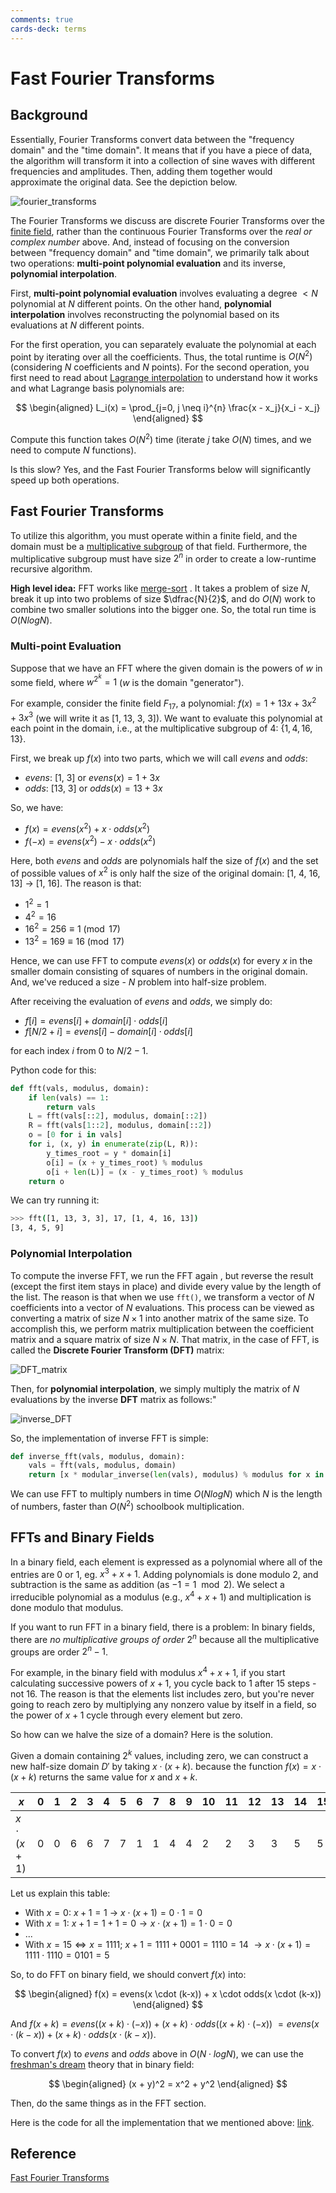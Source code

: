 ```yaml
---
comments: true
cards-deck: terms
---
```


# Fast Fourier Transforms

## Background

Essentially, Fourier Transforms convert data between the
"frequency domain" and the "time domain". It means that if you have a piece of data, the algorithm will transform it into a
collection of sine waves with different frequencies and amplitudes. Then, adding them together would approximate the
original data. See the depiction below.

![fourier_transforms](attachments/fourier_transforms.png)

The Fourier Transforms we discuss are discrete Fourier Transforms over the [finite field](./prime_or_finite_fields.md), rather than the
continuous Fourier Transforms over the *real or complex number* above. And, instead of focusing on the conversion between
"frequency domain" and "time domain", we primarily talk about two operations: **multi-point polynomial evaluation** and its
inverse, **polynomial interpolation**.

First, **multi-point polynomial evaluation** involves evaluating a degree $\lt N$ polynomial at $N$
different points. On the other hand, **polynomial interpolation** involves reconstructing the
polynomial based on its evaluations at $N$ different points.

For the first operation, you can separately evaluate the polynomial at each point by iterating over all the coefficients.
Thus, the total runtime is $O(N^2)$ (considering $N$ coefficients and $N$ points).
For the second operation, you first need to read about [Lagrange interpolation](./lagrange_interpolation.md) to understand how it
works and what Lagrange basis polynomials are:

$$
\begin{aligned}
L_i(x) = \prod_{j=0, j \neq i}^{n} \frac{x - x_j}{x_i - x_j}
\end{aligned}
$$

Compute this function takes $O(N^2)$ time (iterate $j$ take $O(N)$ times, and we need to compute $N$ functions).

Is this slow? Yes, and the Fast Fourier Transforms below will significantly speed up both operations.

## Fast Fourier Transforms []()

To utilize this algorithm, you must operate within a finite field, and the domain must be
a [multiplicative subgroup](./prime_or_finite_fields) of that field. Furthermore, the multiplicative subgroup must
have size $2^n$ in order to create a low-runtime recursive algorithm.

**High level idea:**
FFT works like [merge-sort](https://www.geeksforgeeks.org/merge-sort/) . It takes a problem of size $N$, break it up into two problems
of size $\dfrac{N}{2}$, and do $O(N)$ work to combine two smaller solutions into the bigger one. So, the total run time is $O(NlogN)$.

[](1724428223634)

### Multi-point Evaluation

Suppose that we have an FFT where the given domain is the powers of $w$ in some field, where $w^{2^k} = 1$ ($w$ is the domain
"generator").

For example, consider the finite field $F_{17}$, a polynomial: $f(x) = 1 + 13x + 3x^2 + 3x^3$ (we will write it as \[1, 13, 3, 3\]).
We want to evaluate this polynomial at each point in the domain, i.e., at the multiplicative subgroup of $4$:
$\lbrace 1, 4, 16, 13 \rbrace$.

First, we break up $f(x)$ into two parts, which we will call $evens$ and $odds$:

- $evens$: \[1, 3\] or $evens(x) = 1 + 3x$
- $odds$: \[13, 3\] or $odds(x) = 13 + 3x$

So, we have:

- $f(x) = evens(x^2) + x \cdot odds(x^2)$
- $f(-x) = evens(x^2) - x \cdot odds(x^2)$

Here, both $evens$ and $odds$ are polynomials half the size of $f(x)$ and the set of possible values of $x^2$ is only half the size of
the original domain: \[1, 4, 16, 13\] $\to$ \[1, 16\]. The reason is that:

- $1^2 = 1$
- $4^2 = 16$
- $16^2 = 256 \equiv 1\pmod {17}$
- $13^2 = 169 \equiv 16 \pmod {17}$

Hence, we can use FFT to compute $evens(x)$ or $odds(x)$ for every $x$ in the smaller domain consisting of squares of numbers in the
original domain. And, we've reduced a size - $N$ problem into half-size problem.

After receiving the evaluation of $evens$ and $odds$, we simply do:

- $f[i] = evens[i] + domain[i] \cdot odds[i]$
- $f[N/2 + i] = evens[i] - domain[i] \cdot odds[i]$

for each index $i$ from $0$ to $N/2 - 1$.

Python code for this:

```python
def fft(vals, modulus, domain):
    if len(vals) == 1:
        return vals
    L = fft(vals[::2], modulus, domain[::2])
    R = fft(vals[1::2], modulus, domain[::2])
    o = [0 for i in vals]
    for i, (x, y) in enumerate(zip(L, R)):
        y_times_root = y * domain[i]
        o[i] = (x + y_times_root) % modulus
        o[i + len(L)] = (x - y_times_root) % modulus
    return o
```

We can try running it:

``` bash
>>> fft([1, 13, 3, 3], 17, [1, 4, 16, 13])
[3, 4, 5, 9]
```

### Polynomial Interpolation []()

To compute the inverse FFT, we run the FFT again , but reverse the result (except the first item stays in place) and divide every
value by the length of the list. The reason is that when we use `fft()`, we transform a vector
of $N$ coefficients into a vector of $N$ evaluations. This process can be viewed as converting
a matrix of size $N \times 1$ into another matrix of the same size. To accomplish this,
we perform matrix multiplication between the coefficient matrix and a square matrix of
size $N \times N$. That matrix, in the case of FFT, is called the **Discrete Fourier Transform (DFT)** matrix:

[](1724428255859)

![DFT_matrix](attachments/dft_matrix.png)

Then, for **polynomial interpolation**, we simply multiply the matrix of $N$ evaluations by the inverse
**DFT** matrix as follows:"

![inverse_DFT](attachments/inverse_dft.png)

So, the implementation of inverse FFT is simple:

```python
def inverse_fft(vals, modulus, domain):
    vals = fft(vals, modulus, domain)
    return [x * modular_inverse(len(vals), modulus) % modulus for x in [vals[0]] + vals[1:][::-1]]
```

We can use FFT to multiply numbers in time $O(NlogN)$ which $N$ is the length of numbers, faster than $O(N^2)$ schoolbook
multiplication.



## FFTs and Binary Fields

In a binary field, each element is expressed as a polynomial where all of the entries are 0 or 1, eg. $x^3+x+1$. Adding polynomials
is done modulo 2, and subtraction is the same as addition (as $−1=1 \mod2$). We select a irreducible polynomial as a modulus
(e.g., $x^4 + x + 1$) and multiplication is done modulo that modulus.

If you want to run FFT in a binary field, there is a problem:
In binary fields, there are *no multiplicative groups of order* $2^n$ because all the multiplicative groups are order $2^n - 1$.

For example, in the binary field with modulus $x^4+x+1$, if you start calculating successive powers of $x+1$, you cycle back to $1$
after $15$ steps - not $16$. The reason is that the elements list includes zero, but you're never going to reach zero by multiplying
any nonzero value by itself in a field, so the power of $x+1$ cycle through every element but zero.

So how can we halve the size of a domain? Here is the solution.

Given a domain containing $2^k$ values, including zero, we can construct a new half-size domain $D'$ by taking
$x \cdot (x+k)$. because the function $f(x) = x \cdot (x+k)$ returns the same value for $x$ and $x + k$.

| $x$               | 0 | 1 | 2 | 3 | 4 | 5 | 6 | 7 | 8 | 9 | 10 | 11 | 12 | 13 | 14 | 15 |
|-------------------|---|---|---|---|---|---|---|---|---|---|----|----|----|----|----|----|
| $x \cdot (x + 1)$ | 0 | 0 | 6 | 6 | 7 | 7 | 1 | 1 | 4 | 4 | 2  | 2  | 3  | 3  | 5  | 5  |

Let us explain this table:

- With $x = 0$: $x + 1 = 1$ $\to$ $x \cdot (x + 1) = 0 \cdot 1 = 0$
- With $x = 1$: $x + 1 = 1 + 1 = 0 \to x \cdot (x+1) = 1 \cdot 0 = 0$
- ...
- With $x = 15 \iff x = 1111$; $x + 1 = 1111 + 0001 = 1110 = 14$ $\to x \cdot (x + 1) = 1111 \cdot 1110 = 0101 = 5$

So, to do FFT on binary field, we should convert $f(x)$ into:

$$
\begin{aligned}
f(x) = evens(x \cdot (k-x)) + x \cdot odds(x \cdot (k-x))
\end{aligned}
$$

And $f(x + k) = evens((x + k) \cdot (-x)) + (x + k) \cdot odds((x+k) \cdot (-x))$
$= evens(x \cdot (k-x)) + (x + k) \cdot odds(x \cdot (k-x))$.

To convert $f(x)$ to $evens$ and $odds$ above in $O(N \cdot logN)$, we can use the
[freshman's dream](https://en.wikipedia.org/wiki/Freshman%27s_dream) theory that in binary field:

$$
\begin{aligned}
(x + y)^2 = x^2 + y^2
\end{aligned}
$$

Then, do the same things as in the FFT section.

Here is the code for all the implementation that we mentioned above:
[link](https://github.com/ethereum/research/tree/master/binary_fft).

## Reference

[Fast Fourier Transforms](https://vitalik.eth.limo/general/2019/05/12/fft.html)
